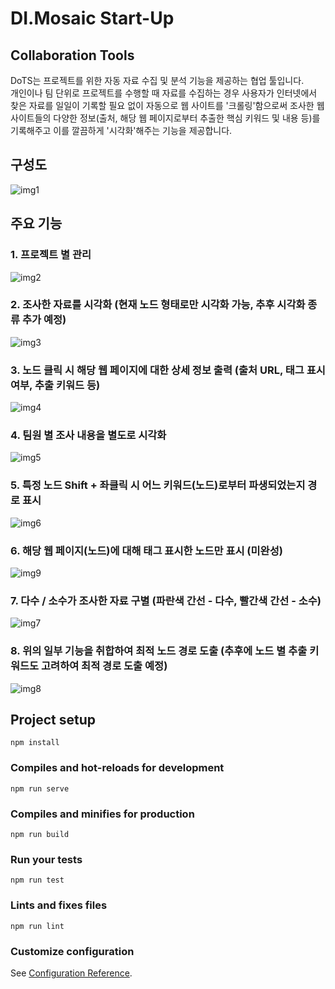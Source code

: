 DI.Mosaic Start-Up
====
  
## Collaboration Tools
DoTS는 프로젝트를 위한 자동 자료 수집 및 분석 기능을 제공하는 협업 툴입니다.  
개인이나 팀 단위로 프로젝트를 수행할 때 자료를 수집하는 경우 사용자가 인터넷에서 찾은 자료를 일일이 기록할 필요 없이 자동으로 웹 사이트를 '크롤링'함으로써 조사한 웹 사이트들의 다양한 정보(출처, 해당 웹 페이지로부터 추출한 핵심 키워드 및 내용 등)를 기록해주고 이를 깔끔하게 '시각화'해주는 기능을 제공합니다.

구성도
------
![img1](./images/img1.jpg)

주요 기능
--------
### 1. 프로젝트 별 관리
![img2](./images/img2.jpg)

### 2. 조사한 자료를 시각화 (현재 노드 형태로만 시각화 가능, 추후 시각화 종류 추가 예정)
![img3](./images/img3.jpg)

### 3. 노드 클릭 시 해당 웹 페이지에 대한 상세 정보 출력 (출처 URL, 태그 표시 여부, 추출 키워드 등)
![img4](./images/img4.jpg)

### 4. 팀원 별 조사 내용을 별도로 시각화
![img5](./images/img5.jpg)

### 5. 특정 노드 Shift + 좌클릭 시 어느 키워드(노드)로부터 파생되었는지 경로 표시
![img6](./images/img6.jpg)

### 6. 해당 웹 페이지(노드)에 대해 태그 표시한 노드만 표시 (미완성)
![img9](./images/img9.jpg)

### 7. 다수 / 소수가 조사한 자료 구별 (파란색 간선 - 다수, 빨간색 간선 - 소수)
![img7](./images/img7.jpg)

### 8. 위의 일부 기능을 취합하여 최적 노드 경로 도출 (추후에 노드 별 추출 키워드도 고려하여 최적 경로 도출 예정)
![img8](./images/img8.jpg)



## Project setup
```
npm install
```

### Compiles and hot-reloads for development
```
npm run serve
```

### Compiles and minifies for production
```
npm run build
```

### Run your tests
```
npm run test
```

### Lints and fixes files
```
npm run lint
```

### Customize configuration
See [Configuration Reference](https://cli.vuejs.org/config/).
